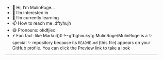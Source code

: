 - 👋 Hi, I’m MulinRoge...
- 👀 I’m interested in 
- 🌱 I’m currently learning
- 📫 How to reach me .dftyhujh
- 😄 Pronouns: okdfjieo
- ⚡ Fun fact: like Markul))0
!--gfbghnukytg
MulinRoge/MulinRoge is a ✨ special ✨ repository because its `README.md` (this file) appears on your GitHub profile.
You can click the Preview link to take a look 
---

